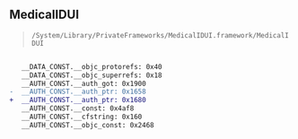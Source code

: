 ## MedicalIDUI

> `/System/Library/PrivateFrameworks/MedicalIDUI.framework/MedicalIDUI`

```diff

   __DATA_CONST.__objc_protorefs: 0x40
   __DATA_CONST.__objc_superrefs: 0x18
   __AUTH_CONST.__auth_got: 0x1900
-  __AUTH_CONST.__auth_ptr: 0x1658
+  __AUTH_CONST.__auth_ptr: 0x1680
   __AUTH_CONST.__const: 0x4af8
   __AUTH_CONST.__cfstring: 0x160
   __AUTH_CONST.__objc_const: 0x2468

```
